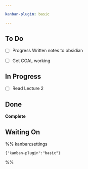 ```yaml
---

kanban-plugin: basic

---
```


## To Do

- [ ] Progress Written notes to obsidian
- [ ] Get CGAL working


## In Progress

- [ ] Read Lecture 2


## Done

**Complete**


## Waiting On





%% kanban:settings
```
{"kanban-plugin":"basic"}
```
%%